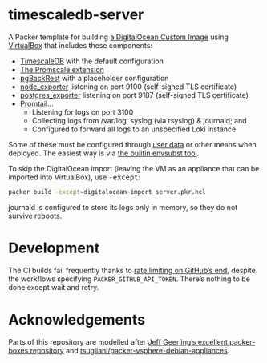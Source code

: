 # timescaledb-server

A Packer template for building [a DigitalOcean Custom Image](https://docs.digitalocean.com/products/images/custom-images/) using [VirtualBox](https://www.virtualbox.org/) that includes these components:

* [TimescaleDB](https://www.timescale.com/) with the default configuration
* [The Promscale extension](https://www.timescale.com/promscale)
* [pgBackRest](https://pgbackrest.org/) with a placeholder configuration
* [node_exporter](https://github.com/prometheus/node_exporter) listening on port 9100 (self-signed TLS certificate)
* [postgres_exporter](https://github.com/prometheus-community/postgres_exporter/) listening on port 9187 (self-signed TLS certificate)
* [Promtail](https://grafana.com/docs/loki/latest/clients/promtail/)…
  * Listening for logs on port 3100
  * Collecting logs from /var/log, syslog (via rsyslog) & journald; and
  * Configured to forward all logs to an unspecified Loki instance

Some of these must be configured through [user data](https://docs.digitalocean.com/products/droplets/how-to/provide-user-data/) or other means when deployed. The easiest way is via [the builtin envsubst tool](https://manpages.debian.org/bullseye/gettext-base/envsubst.1.en.html).

To skip the DigitalOcean import (leaving the VM as an appliance that can be imported into VirtualBox), use <kbd>-except</kbd>:

```bash
packer build -except=digitalocean-import server.pkr.hcl
```

journald is configured to store its logs only in memory, so they do not survive reboots.

# Development

The CI builds fail frequently thanks to [rate limiting on GitHub’s end](https://github.com/hashicorp/packer/issues/11259), despite the workflows specifying `PACKER_GITHUB_API_TOKEN`. There’s nothing to be done except wait and retry.

# Acknowledgements

Parts of this repository are modelled after [Jeff Geerling’s excellent packer-boxes repository](https://github.com/geerlingguy/packer-boxes) and [tsugliani/packer-vsphere-debian-appliances](https://github.com/tsugliani/packer-vsphere-debian-appliances).
